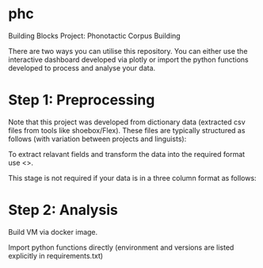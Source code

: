 # phc
Building Blocks Project: Phonotactic Corpus Building

There are two ways you can utilise this repository. You can either use the interactive dashboard developed via plotly or import the python functions developed to process and analyse your data. 

# Step 1: Preprocessing
Note that this project was developed from dictionary data (extracted csv files from tools like shoebox/Flex). These files are typically structured as follows (with variation between projects and linguists): 

To extract relavant fields and transform the data into the required format use <>. 

This stage is not required if your data is in a three column format as follows:


# Step 2: Analysis

Build VM via docker image. 

Import python functions directly (environment and versions are listed explicitly in requirements.txt)



